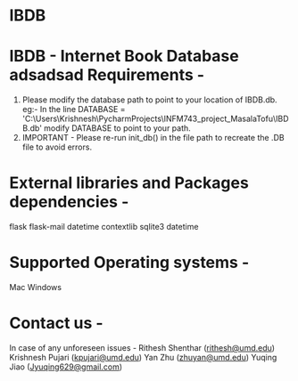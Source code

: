 # IBDB
IBDB - Internet Book Database
adsadsad
Requirements -
================
1. Please modify the database path to point to your location of IBDB.db.
eg:-
In the line 
DATABASE = 'C:\\Users\\Krishnesh\\PycharmProjects\\INFM743_project_MasalaTofu\\IBDB.db'
modify DATABASE to point to your path.
2. IMPORTANT - Please re-run init_db() in the file path to recreate the .DB file to avoid errors.

External libraries and Packages dependencies -
====================================================
flask
flask-mail
datetime
contextlib
sqlite3
datetime

Supported Operating systems -
===============================
Mac
Windows

Contact us -
=============
In case of any unforeseen issues -
Rithesh Shenthar (rithesh@umd.edu)
Krishnesh Pujari (kpujari@umd.edu)
Yan Zhu (zhuyan@umd.edu)
Yuqing Jiao (Jyuqing629@gmail.com)
